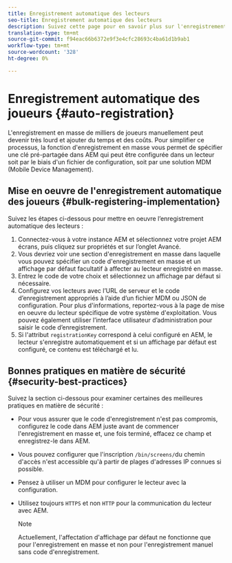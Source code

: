 ```yaml
---
title: Enregistrement automatique des lecteurs
seo-title: Enregistrement automatique des lecteurs
description: Suivez cette page pour en savoir plus sur l'enregistrement automatique des joueurs avec AMS/On-Prem Screens.
translation-type: tm+mt
source-git-commit: f94eac66b6372e9f3e4cfc28693c4ba61d1b9ab1
workflow-type: tm+mt
source-wordcount: '328'
ht-degree: 0%

---
```



# Enregistrement automatique des joueurs {#auto-registration}

L&#39;enregistrement en masse de milliers de joueurs manuellement peut devenir très lourd et ajouter du temps et des coûts. Pour simplifier ce processus, la fonction d&#39;enregistrement en masse vous permet de spécifier une clé pré-partagée dans AEM qui peut être configurée dans un lecteur soit par le biais d&#39;un fichier de configuration, soit par une solution MDM (Mobile Device Management).

## Mise en oeuvre de l&#39;enregistrement automatique des joueurs {#bulk-registering-implementation}

Suivez les étapes ci-dessous pour mettre en oeuvre l’enregistrement automatique des lecteurs :

1. Connectez-vous à votre instance AEM et sélectionnez votre projet AEM écrans, puis cliquez sur propriétés et sur l’onglet Avancé.
1. Vous devriez voir une section d&#39;enregistrement en masse dans laquelle vous pouvez spécifier un code d&#39;enregistrement en masse et un affichage par défaut facultatif à affecter au lecteur enregistré en masse.
1. Entrez le code de votre choix et sélectionnez un affichage par défaut si nécessaire.
1. Configurez vos lecteurs avec l’URL de serveur et le code d’enregistrement appropriés à l’aide d’un fichier MDM ou JSON de configuration. Pour plus d&#39;informations, reportez-vous à la page de mise en oeuvre du lecteur spécifique de votre système d&#39;exploitation. Vous pouvez également utiliser l’interface utilisateur d’administration pour saisir le code d’enregistrement.
1. Si l&#39;attribut `registrationKey` correspond à celui configuré en AEM, le lecteur s&#39;enregistre automatiquement et si un affichage par défaut est configuré, ce contenu est téléchargé et lu.

## Bonnes pratiques en matière de sécurité {#security-best-practices}

Suivez la section ci-dessous pour examiner certaines des meilleures pratiques en matière de sécurité :

* Pour vous assurer que le code d&#39;enregistrement n&#39;est pas compromis, configurez le code dans AEM juste avant de commencer l&#39;enregistrement en masse et, une fois terminé, effacez ce champ et enregistrez-le dans AEM.

* Vous pouvez configurer que l&#39;inscription `/bin/screens/`du chemin d&#39;accès n&#39;est accessible qu&#39;à partir de plages d&#39;adresses IP connues si possible.

* Pensez à utiliser un MDM pour configurer le lecteur avec la configuration.

* Utilisez toujours `HTTPS` et non `HTTP` pour la communication du lecteur avec AEM.

   >[!NOTE]
   >Actuellement, l&#39;affectation d&#39;affichage par défaut ne fonctionne que pour l&#39;enregistrement en masse et non pour l&#39;enregistrement manuel sans code d&#39;enregistrement.